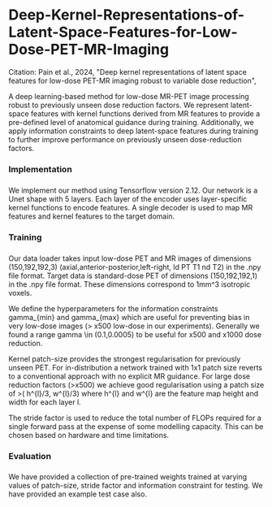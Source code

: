 # Deep-Kernel-Representations-of-Latent-Space-Features-for-Low-Dose-PET-MR-Imaging
Citation:
Pain et al., 2024, "Deep kernel representations of latent space
features for low-dose PET-MR imaging robust to
variable dose reduction", 

A deep learning-based method for low-dose MR-PET image processing robust to previously unseen dose reduction factors.
We represent latent-space features with kernel functions derived from MR features to provide a pre-defined level of anatomical guidance during training.
Additionally, we apply information constraints to deep latent-space features during training to further improve performance on previously unseen dose-reduction factors.

###
### Implementation
###

We implement our method using Tensorflow version 2.12.
Our network is a Unet shape with 5 layers. Each layer of the encoder uses layer-specific kernel functions to encode features.
A single decoder is used to map MR features and kernel features to the target domain.

###
### Training
###

Our data loader takes input  low-dose PET and MR images of dimensions (150,192,192,3) (axial,anterior-posterior,left-right, ld PT T1 nd T2) in the .npy file format.
Target data is standard-dose PET of dimensions (150,192,192,1) in the .npy file format.
These dimensions correspond to 1mm^3 isotropic voxels.

We define the hyperparameters for the information constraints gamma_{min} and gamma_{max} which are useful for preventing bias in very low-dose images (> x500 low-dose in our experiments).
Generally we found a range gamma \in (0.1,0.0005) to be useful for x500 and x1000 dose reduction.

Kernel patch-size provides the strongest regularisation for previously unseen PET. 
For in-distribution a network trained with 1x1 patch size reverts to a conventional approach with no explicit MR guidance.
For large dose reduction factors (>x500) we achieve good regularisation using a patch size of >( h^{l}/3, w^{l}/3)
where h^{l} and w^{l} are the feature map height and width for each layer l.

The stride factor is used to reduce the total number of FLOPs required for a single forward pass at the expense of some modelling capacity. 
This can be chosen based on hardware and time limitations.

###
### Evaluation
###
We have provided a collection of pre-trained weights trained at varying values of patch-size, stride factor and information constraint for testing.
We have provided an example test case also.



